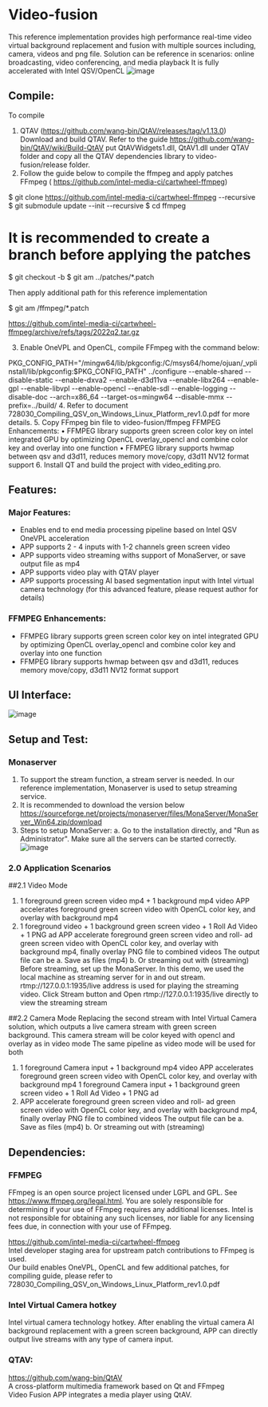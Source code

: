 # Video-fusion
This reference implementation provides high performance real-time video virtual background replacement and fusion with multiple sources including, camera, videos and png file. Solution can be reference in scenarios: online broadcasting, video conferencing, and media playback
It is fully accelerated with Intel QSV/OpenCL
![image](https://user-images.githubusercontent.com/43125192/196908078-83d0eaa2-ff19-4c08-8859-ecff66ecb7de.png)


## Compile: 
To compile 
1.	QTAV (https://github.com/wang-bin/QtAV/releases/tag/v1.13.0) 
Download and build QTAV. Refer to the guide https://github.com/wang-bin/QtAV/wiki/Build-QtAV put QtAVWidgets1.dll, QtAV1.dll under QTAV folder and copy all the QTAV dependencies library to video-fusion/release folder.
2.	Follow the guide below to compile the ffmpeg and apply patches
FFmpeg ( https://github.com/intel-media-ci/cartwheel-ffmpeg)

$ git clone https://github.com/intel-media-ci/cartwheel-ffmpeg --recursive
$ git submodule update --init --recursive
$ cd ffmpeg
# It is recommended to create a branch before applying the patches
$ git checkout -b <my new branch>
$ git am ../patches/*.patch

Then apply additional path for this reference implementation

$ git am <path to video fusion>/ffmpeg/*.patch

https://github.com/intel-media-ci/cartwheel-ffmpeg/archive/refs/tags/2022q2.tar.gz

3.	Enable OneVPL and OpenCL, compile FFmpeg with the command below:

PKG_CONFIG_PATH="/mingw64/lib/pkgconfig:/C/msys64/home/ojuan/_vplinstall/lib/pkgconfig:$PKG_CONFIG_PATH" ../configure --enable-shared --disable-static --enable-dxva2 --enable-d3d11va --enable-libx264 --enable-gpl --enable-libvpl --enable-opencl --enable-sdl --enable-logging --disable-doc --arch=x86_64 --target-os=mingw64 --disable-mmx --prefix=../build/
4.	Refer to document 728030_Compiling_QSV_on_Windows_Linux_Platform_rev1.0.pdf for more details.
5.	Copy FFmpeg bin file to video-fusion/ffmpeg 
FFMPEG Enhancements:
•	FFMPEG library supports green screen color key on intel integrated GPU by optimizing OpenCL overlay_opencl and combine color key and overlay into one function
•	FFMPEG library supports hwmap between qsv and d3d11, reduces memory move/copy, d3d11 NV12 format support
6.	Install QT and build the project with video_editing.pro.

## Features: 
### Major Features:
* Enables end to end media processing pipeline based on Intel QSV OneVPL acceleration
* APP supports 2 - 4 inputs with 1-2 channels green screen video
* APP supports video streaming withs support of MonaServer, or save output file as mp4 
* APP supports video play with QTAV player
* APP supports processing AI based segmentation input with Intel virtual camera technology (for this advanced feature, please request author for details)

### FFMPEG Enhancements:
* FFMPEG library supports green screen color key on intel integrated GPU by optimizing OpenCL overlay_opencl and combine color key and overlay into one function
* FFMPEG library supports hwmap between qsv and d3d11, reduces memory move/copy, d3d11 NV12 format support

## UI Interface: 

![image](https://user-images.githubusercontent.com/43125192/187363065-b05402a0-027f-4b3b-84fd-dcde210faf83.png)


## Setup and Test: 

### Monaserver
1.	To support the stream function, a stream server is needed. In our reference implementation, Monaserver is used to setup streaming service.
2.	It is recommended to download the version below
https://sourceforge.net/projects/monaserver/files/MonaServer/MonaServer_Win64.zip/download
3.	Steps to setup MonaServer:
a.	Go to the installation directly, and "Run as Administrator". Make sure all the servers can be started correctly.
![image](https://user-images.githubusercontent.com/43125192/187343177-869bb413-faa5-4deb-aaba-0fecc6e65f05.png)

### 2.0	Application Scenarios
##2.1	Video Mode
1.	1 foreground green screen video mp4 + 1 background mp4 video
APP accelerates foreground green screen video with OpenCL color key, and overlay with background mp4 
2.	1 foreground video + 1 background green screen video + 1 Roll Ad Video + 1 PNG ad APP accelerate foreground green screen video and roll- ad green screen video with OpenCL color key, and overlay with background mp4, finally overlay PNG file to combined videos
The output file can be
a.	Save as files (mp4)
b.	Or streaming out with (streaming) 
Before streaming, set up the MonaServer. In this demo, we used the local machine as streaming server for in and out stream. rtmp://127.0.0.1:1935/live address is used for playing the streaming video. 
Click Stream button and Open rtmp://127.0.0.1:1935/live directly to view the streaming stream

##2.2	Camera Mode
Replacing the second stream with Intel Virtual Camera solution, which outputs a live camera stream with green screen background. This camera stream will be color keyed with opencl and overlay as in video mode
The same pipeline as video mode will be used for both
1.	1 foreground Camera input + 1 background mp4 video
APP accelerates foreground green screen video with OpenCL color key, and overlay with background mp4
1 foreground Camera input + 1 background green screen video + 1 Roll Ad Video + 1 PNG ad
2.	APP accelerate foreground green screen video and roll- ad green screen video with OpenCL color key, and overlay with background mp4, finally overlay PNG file to combined videos
The output file can be 
a.	Save as files (mp4)
b.	Or streaming out with (streaming) 

## Dependencies:

### FFMPEG
FFmpeg is an open source project licensed under LGPL and GPL. See https://www.ffmpeg.org/legal.html. You are solely responsible for determining if your use of FFmpeg requires any additional licenses. Intel is not responsible for obtaining any such licenses, nor liable for any licensing fees due, in connection with your use of FFmpeg.

https://github.com/intel-media-ci/cartwheel-ffmpeg  
Intel developer staging area for upstream patch contributions to FFmpeg is used.  
Our build enables OneVPL, OpenCL and few additional patches, for compiling guide, please refer to 728030_Compiling_QSV_on_Windows_Linux_Platform_rev1.0.pdf

### Intel Virtual Camera hotkey
Intel virtual camera technology hotkey.
After enabling the virtual camera AI background replacement with a green screen background, APP can directly output live streams with any type of camera input.

### QTAV:
https://github.com/wang-bin/QtAV  
A cross-platform multimedia framework based on Qt and FFmpeg  
Video Fusion APP integrates a media player using QtAV. 
